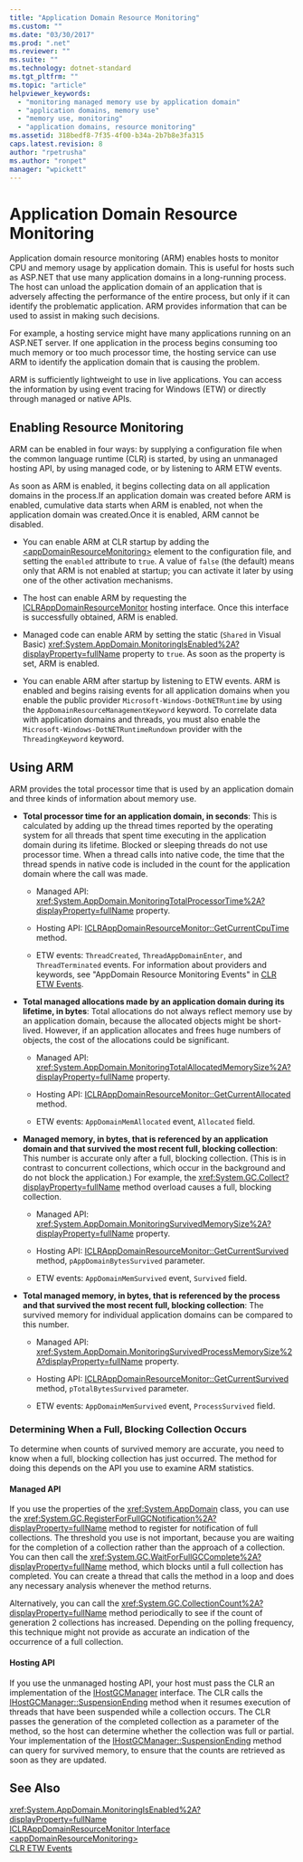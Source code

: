 ```yaml
---
title: "Application Domain Resource Monitoring"
ms.custom: ""
ms.date: "03/30/2017"
ms.prod: ".net"
ms.reviewer: ""
ms.suite: ""
ms.technology: dotnet-standard
ms.tgt_pltfrm: ""
ms.topic: "article"
helpviewer_keywords: 
  - "monitoring managed memory use by application domain"
  - "application domains, memory use"
  - "memory use, monitoring"
  - "application domains, resource monitoring"
ms.assetid: 318bedf8-7f35-4f00-b34a-2b7b8e3fa315
caps.latest.revision: 8
author: "rpetrusha"
ms.author: "ronpet"
manager: "wpickett"
---
```

# Application Domain Resource Monitoring
Application domain resource monitoring (ARM) enables hosts to monitor CPU and memory usage by application domain. This is useful for hosts such as ASP.NET that use many application domains in a long-running process. The host can unload the application domain of an application that is adversely affecting the performance of the entire process, but only if it can identify the problematic application. ARM provides information that can be used to assist in making such decisions.  
  
 For example, a hosting service might have many applications running on an ASP.NET server. If one application in the process begins consuming too much memory or too much processor time, the hosting service can use ARM to identify the application domain that is causing the problem.  
  
 ARM is sufficiently lightweight to use in live applications. You can access the information by using event tracing for Windows (ETW) or directly through managed or native APIs.  
  
## Enabling Resource Monitoring  
 ARM can be enabled in four ways: by supplying a configuration file when the common language runtime (CLR) is started, by using an unmanaged hosting API, by using managed code, or by listening to ARM ETW events.  
  
 As soon as ARM is enabled, it begins collecting data on all application domains in the process.If an application domain was created before ARM is enabled, cumulative data starts when ARM is enabled, not when the application domain was created.Once it is enabled, ARM cannot be disabled.  
  
-   You can enable ARM at CLR startup by adding the [\<appDomainResourceMonitoring>](../../../docs/framework/configure-apps/file-schema/runtime/appdomainresourcemonitoring-element.md) element to the configuration file, and setting the `enabled` attribute to `true`. A value of `false` (the default) means only that ARM is not enabled at startup; you can activate it later by using one of the other activation mechanisms.  
  
-   The host can enable ARM by requesting the [ICLRAppDomainResourceMonitor](../../../docs/framework/unmanaged-api/hosting/iclrappdomainresourcemonitor-interface.md) hosting interface. Once this interface is successfully obtained, ARM is enabled.  
  
-   Managed code can enable ARM by setting the static (`Shared` in Visual Basic) <xref:System.AppDomain.MonitoringIsEnabled%2A?displayProperty=fullName> property to `true`. As soon as the property is set, ARM is enabled.  
  
-   You can enable ARM after startup by listening to ETW events. ARM is enabled and begins raising events for all application domains when you enable the public provider `Microsoft-Windows-DotNETRuntime` by using the `AppDomainResourceManagementKeyword` keyword. To correlate data with application domains and threads, you must also enable the `Microsoft-Windows-DotNETRuntimeRundown` provider with the `ThreadingKeyword` keyword.  
  
## Using ARM  
 ARM provides the total processor time that is used by an application domain and three kinds of information about memory use.  
  
-   **Total processor time for an application domain, in seconds**: This is calculated by adding up the thread times reported by the operating system for all threads that spent time executing in the application domain during its lifetime. Blocked or sleeping threads do not use processor time. When a thread calls into native code, the time that the thread spends in native code is included in the count for the application domain where the call was made.  
  
    -   Managed API: <xref:System.AppDomain.MonitoringTotalProcessorTime%2A?displayProperty=fullName> property.  
  
    -   Hosting API: [ICLRAppDomainResourceMonitor::GetCurrentCpuTime](../../../docs/framework/unmanaged-api/hosting/iclrappdomainresourcemonitor-getcurrentcputime-method.md) method.  
  
    -   ETW events: `ThreadCreated`, `ThreadAppDomainEnter`, and `ThreadTerminated` events. For information about providers and keywords, see "AppDomain Resource Monitoring Events" in [CLR ETW Events](../../../docs/framework/performance/clr-etw-events.md).  
  
-   **Total managed allocations made by an application domain during its lifetime, in bytes**: Total allocations do not always reflect memory use by an application domain, because the allocated objects might be short-lived. However, if an application allocates and frees huge numbers of objects, the cost of the allocations could be significant.  
  
    -   Managed API: <xref:System.AppDomain.MonitoringTotalAllocatedMemorySize%2A?displayProperty=fullName> property.  
  
    -   Hosting API: [ICLRAppDomainResourceMonitor::GetCurrentAllocated](../../../docs/framework/unmanaged-api/hosting/iclrappdomainresourcemonitor-getcurrentallocated-method.md) method.  
  
    -   ETW events: `AppDomainMemAllocated` event, `Allocated` field.  
  
-   **Managed memory, in bytes, that is referenced by an application domain and that survived the most recent full, blocking collection**: This number is accurate only after a full, blocking collection. (This is in contrast to concurrent collections, which occur in the background and do not block the application.) For example, the <xref:System.GC.Collect?displayProperty=fullName> method overload causes a full, blocking collection.  
  
    -   Managed API: <xref:System.AppDomain.MonitoringSurvivedMemorySize%2A?displayProperty=fullName> property.  
  
    -   Hosting API: [ICLRAppDomainResourceMonitor::GetCurrentSurvived](../../../docs/framework/unmanaged-api/hosting/iclrappdomainresourcemonitor-getcurrentsurvived-method.md) method, `pAppDomainBytesSurvived` parameter.  
  
    -   ETW events: `AppDomainMemSurvived` event, `Survived` field.  
  
-   **Total managed memory, in bytes, that is referenced by the process and that survived the most recent full, blocking collection**: The survived memory for individual application domains can be compared to this number.  
  
    -   Managed API: <xref:System.AppDomain.MonitoringSurvivedProcessMemorySize%2A?displayProperty=fullName> property.  
  
    -   Hosting API: [ICLRAppDomainResourceMonitor::GetCurrentSurvived](../../../docs/framework/unmanaged-api/hosting/iclrappdomainresourcemonitor-getcurrentsurvived-method.md) method, `pTotalBytesSurvived` parameter.  
  
    -   ETW events: `AppDomainMemSurvived` event, `ProcessSurvived` field.  
  
### Determining When a Full, Blocking Collection Occurs  
 To determine when counts of survived memory are accurate, you need to know when a full, blocking collection has just occurred. The method for doing this depends on the API you use to examine ARM statistics.  
  
#### Managed API  
 If you use the properties of the <xref:System.AppDomain> class, you can use the <xref:System.GC.RegisterForFullGCNotification%2A?displayProperty=fullName> method to register for notification of full collections. The threshold you use is not important, because you are waiting for the completion of a collection rather than the approach of a collection. You can then call the <xref:System.GC.WaitForFullGCComplete%2A?displayProperty=fullName> method, which blocks until a full collection has completed. You can create a thread that calls the method in a loop and does any necessary analysis whenever the method returns.  
  
 Alternatively, you can call the <xref:System.GC.CollectionCount%2A?displayProperty=fullName> method periodically to see if the count of generation 2 collections has increased. Depending on the polling frequency, this technique might not provide as accurate an indication of the occurrence of a full collection.  
  
#### Hosting API  
 If you use the unmanaged hosting API, your host must pass the CLR an implementation of the [IHostGCManager](../../../docs/framework/unmanaged-api/hosting/ihostgcmanager-interface.md) interface. The CLR calls the [IHostGCManager::SuspensionEnding](../../../docs/framework/unmanaged-api/hosting/ihostgcmanager-suspensionending-method.md) method when it resumes execution of threads that have been suspended while a collection occurs. The CLR passes the generation of the completed collection as a parameter of the method, so the host can determine whether the collection was full or partial. Your implementation of the [IHostGCManager::SuspensionEnding](../../../docs/framework/unmanaged-api/hosting/ihostgcmanager-suspensionending-method.md) method can query for survived memory, to ensure that the counts are retrieved as soon as they are updated.  
  
## See Also  
 <xref:System.AppDomain.MonitoringIsEnabled%2A?displayProperty=fullName>   
 [ICLRAppDomainResourceMonitor Interface](../../../docs/framework/unmanaged-api/hosting/iclrappdomainresourcemonitor-interface.md)   
 [\<appDomainResourceMonitoring>](../../../docs/framework/configure-apps/file-schema/runtime/appdomainresourcemonitoring-element.md)   
 [CLR ETW Events](../../../docs/framework/performance/clr-etw-events.md)
